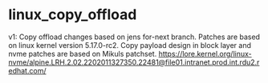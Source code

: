 # linux_copy_offload

v1:
Copy offload changes based on jens for-next branch.
Patches are based on linux kernel version 5.17.0-rc2.
Copy payload design in block layer and nvme patches are based on Mikuls patchset.
https://lore.kernel.org/linux-nvme/alpine.LRH.2.02.2202011327350.22481@file01.intranet.prod.int.rdu2.redhat.com/
